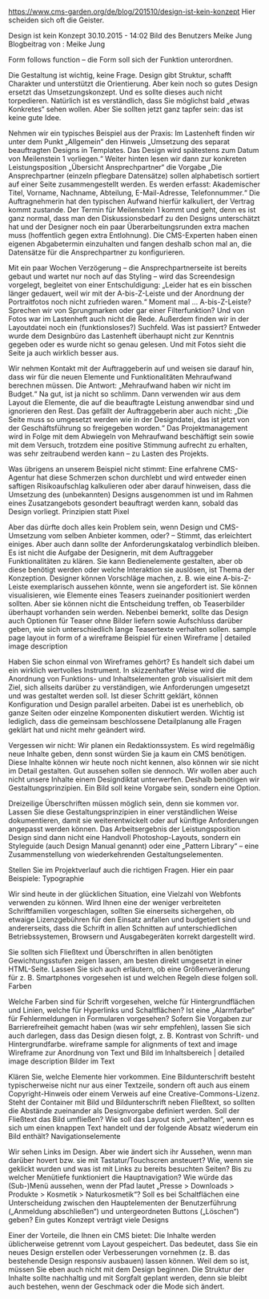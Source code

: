 https://www.cms-garden.org/de/blog/201510/design-ist-kein-konzept
Hier scheiden sich oft die Geister.

Design ist kein Konzept
30.10.2015 - 14:02
Bild des Benutzers Meike Jung
Blogbeitrag von : Meike Jung

Form follows function – die Form soll sich der Funktion unterordnen.

Die Gestaltung ist wichtig, keine Frage. Design gibt Struktur, schafft Charakter und unterstützt die Orientierung. Aber kein noch so gutes Design ersetzt das Umsetzungskonzept. Und es sollte dieses auch nicht torpedieren. Natürlich ist es verständlich, dass Sie möglichst bald „etwas Konkretes“ sehen wollen. Aber Sie sollten jetzt ganz tapfer sein: das ist keine gute Idee.

Nehmen wir ein typisches Beispiel aus der Praxis: Im Lastenheft finden wir unter dem Punkt „Allgemein“ den Hinweis „Umsetzung des separat beauftragten Designs in Templates. Das Design wird spätestens zum Datum von Meilenstein 1 vorliegen.“ Weiter hinten lesen wir dann zur konkreten Leistungsposition „Übersicht Ansprechpartner“ die Vorgabe „Die Ansprechpartner (einzeln pflegbare Datensätze) sollen alphabetisch sortiert auf einer Seite zusammengestellt werden. Es werden erfasst: Akademischer Titel, Vorname, Nachname, Abteilung, E-Mail-Adresse, Telefonnummer.“ Die Auftragnehmerin hat den typischen Aufwand hierfür kalkuliert, der Vertrag kommt zustande. Der Termin für Meilenstein 1 kommt und geht, denn es ist ganz normal, dass man den Diskussionsbedarf zu den Designs unterschätzt hat und der Designer noch ein paar Überarbeitungsrunden extra machen muss (hoffentlich gegen extra Entlohnung). Die CMS-Experten haben einen eigenen Abgabetermin einzuhalten und fangen deshalb schon mal an, die Datensätze für die Ansprechpartner zu konfigurieren.

Mit ein paar Wochen Verzögerung – die Ansprechpartnerseite ist bereits gebaut und wartet nur noch auf das Styling – wird das Screendesign vorgelegt, begleitet von einer Entschuldigung: „Leider hat es ein bisschen länger gedauert, weil wir mit der A-bis-Z-Leiste und der Anordnung der Portraitfotos noch nicht zufrieden waren.“ Moment mal … A-bis-Z-Leiste? Sprechen wir von Sprungmarken oder gar einer Filterfunktion? Und von Fotos war im Lastenheft auch nicht die Rede. Außerdem finden wir in der Layoutdatei noch ein (funktionsloses?) Suchfeld. Was ist passiert? Entweder wurde dem Designbüro das Lastenheft überhaupt nicht zur Kenntnis gegeben oder es wurde nicht so genau gelesen. Und mit Fotos sieht die Seite ja auch wirklich besser aus.

Wir nehmen Kontakt mit der Auftraggeberin auf und weisen sie darauf hin, dass wir für die neuen Elemente und Funktionalitäten Mehraufwand berechnen müssen. Die Antwort: „Mehraufwand haben wir nicht im Budget.“ Na gut, ist ja nicht so schlimm. Dann verwenden wir aus dem Layout die Elemente, die auf die beauftragte Leistung anwendbar sind und ignorieren den Rest. Das gefällt der Auftraggeberin aber auch nicht: „Die Seite muss so umgesetzt werden wie in der Designdatei, das ist jetzt von der Geschäftsführung so freigegeben worden.“ Das Projektmanagement wird in Folge mit dem Abwiegeln von Mehraufwand beschäftigt sein sowie mit dem Versuch, trotzdem eine positive Stimmung aufrecht zu erhalten, was sehr zeitraubend werden kann – zu Lasten des Projekts.

Was übrigens an unserem Beispiel nicht stimmt: Eine erfahrene CMS-Agentur hat diese Schmerzen schon durchlebt und wird entweder einen saftigen Risikoaufschlag kalkulieren oder aber darauf hinweisen, dass die Umsetzung des (unbekannten) Designs ausgenommen ist und im Rahmen eines Zusatzangebots gesondert beauftragt werden kann, sobald das Design vorliegt.
Prinzipien statt Pixel

Aber das dürfte doch alles kein Problem sein, wenn Design und CMS-Umsetzung vom selben Anbieter kommen, oder? – Stimmt, das erleichtert einiges. Aber auch dann sollte der Anforderungskatalog verbindlich bleiben. Es ist nicht die Aufgabe der Designerin, mit dem Auftraggeber Funktionalitäten zu klären. Sie kann Bedienelemente gestalten, aber ob diese benötigt werden oder welche Interaktion sie auslösen, ist Thema der Konzeption. Designer können Vorschläge machen, z. B. wie eine A-bis-Z-Leiste exemplarisch aussehen könnte, wenn sie angefordert ist. Sie können visualisieren, wie Elemente eines Teasers zueinander positioniert werden sollten. Aber sie können nicht die Entscheidung treffen, ob Teaserbilder überhaupt vorhanden sein werden. Nebenbei bemerkt, sollte das Design auch Optionen für Teaser ohne Bilder liefern sowie Aufschluss darüber geben, wie sich unterschiedlich lange Teasertexte verhalten sollen.
sample page layout in form of a wireframe
Beispiel für einen Wireframe | detailed image description

Haben Sie schon einmal von Wireframes gehört? Es handelt sich dabei um ein wirklich wertvolles Instrument. In skizzenhafter Weise wird die Anordnung von Funktions- und Inhaltselementen grob visualisiert mit dem Ziel, sich allseits darüber zu verständigen, wie Anforderungen umgesetzt und was gestaltet werden soll. Ist dieser Schritt geklärt, können Konfiguration und Design parallel arbeiten. Dabei ist es unerheblich, ob ganze Seiten oder einzelne Komponenten diskutiert werden. Wichtig ist lediglich, dass die gemeinsam beschlossene Detailplanung alle Fragen geklärt hat und nicht mehr geändert wird.

Vergessen wir nicht: Wir planen ein Redaktionssystem. Es wird regelmäßig neue Inhalte geben, denn sonst würden Sie ja kaum ein CMS benötigen. Diese Inhalte können wir heute noch nicht kennen, also können wir sie nicht im Detail gestalten. Gut aussehen sollen sie dennoch. Wir wollen aber auch nicht unsere Inhalte einem Designdiktat unterwerfen. Deshalb benötigen wir Gestaltungsprinzipien. Ein Bild soll keine Vorgabe sein, sondern eine Option.

Dreizeilige Überschriften müssen möglich sein, denn sie kommen vor. Lassen Sie diese Gestaltungsprinzipien in einer verständlichen Weise dokumentieren, damit sie weiterentwickelt oder auf künftige Anforderungen angepasst werden können. Das Arbeitsergebnis der Leistungsposition Design sind dann nicht eine Handvoll Photoshop-Layouts, sondern ein Styleguide (auch Design Manual genannt) oder eine „Pattern Library“ – eine Zusammenstellung von wiederkehrenden Gestaltungselementen.

Stellen Sie im Projektverlauf auch die richtigen Fragen. Hier ein paar Beispiele:
Typographie

Wir sind heute in der glücklichen Situation, eine Vielzahl von Webfonts verwenden zu können. Wird Ihnen eine der weniger verbreiteten Schriftfamilien vorgeschlagen, sollten Sie einerseits sichergehen, ob etwaige Lizenzgebühren für den Einsatz anfallen und budgetiert sind und andererseits, dass die Schrift in allen Schnitten auf unterschiedlichen Betriebssystemen, Browsern und Ausgabegeräten korrekt dargestellt wird.

Sie sollten sich Fließtext und Überschriften in allen benötigten Gewichtungsstufen zeigen lassen, am besten direkt umgesetzt in einer HTML-Seite. Lassen Sie sich auch erläutern, ob eine Größenveränderung für z. B. Smartphones vorgesehen ist und welchen Regeln diese folgen soll.
Farben

Welche Farben sind für Schrift vorgesehen, welche für Hintergrundflächen und Linien, welche für Hyperlinks und Schaltflächen? Ist eine „Alarmfarbe“ für Fehlermeldungen in Formularen vorgesehen? Sofern Sie Vorgaben zur Barrierefreiheit gemacht haben (was wir sehr empfehlen), lassen Sie sich auch darlegen, dass das Design diesen folgt, z. B. Kontrast von Schrift- und Hintergrundfarbe.
wireframe sample for alignments of text and image
Wireframe zur Anordnung von Text und Bild im Inhaltsbereich | detailed image description
Bilder im Text

Klären Sie, welche Elemente hier vorkommen. Eine Bildunterschrift besteht typischerweise nicht nur aus einer Textzeile, sondern oft auch aus einem Copyright-Hinweis oder einem Verweis auf eine Creative-Commons-Lizenz. Steht der Container mit Bild und Bildunterschrift neben Fließtext, so sollten die Abstände zueinander als Designvorgabe definiert werden. Soll der Fließtext das Bild umfließen? Wie soll das Layout sich „verhalten“, wenn es sich um einen knappen Text handelt und der folgende Absatz wiederum ein Bild enthält?
Navigationselemente

Wir sehen Links im Design. Aber wie ändert sich ihr Aussehen, wenn man darüber hovert bzw. sie mit Tastatur/Touchscren ansteuert? Wie, wenn sie geklickt wurden und was ist mit Links zu bereits besuchten Seiten? Bis zu welcher Menütiefe funktioniert die Hauptnavigation? Wie würde das (Sub-)Menü aussehen, wenn der Pfad lautet „Presse > Downloads > Produkte > Kosmetik > Naturkosmetik“? Soll es bei Schaltflächen eine Unterscheidung zwischen den Hauptelementen der Benutzerführung („Anmeldung abschließen“) und untergeordneten Buttons („Löschen“) geben?
Ein gutes Konzept verträgt viele Designs

Einer der Vorteile, die Ihnen ein CMS bietet: Die Inhalte werden üblicherweise getrennt vom Layout gespeichert. Das bedeutet, dass Sie ein neues Design erstellen oder Verbesserungen vornehmen (z. B. das bestehende Design responsiv ausbauen) lassen können. Weil dem so ist, müssen Sie eben auch nicht mit dem Design beginnen. Die Struktur der Inhalte sollte nachhaltig und mit Sorgfalt geplant werden, denn sie bleibt auch bestehen, wenn der Geschmack oder die Mode sich ändert.
